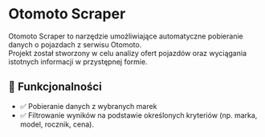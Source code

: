 # Otomoto Scraper

Otomoto Scraper to narzędzie umożliwiające automatyczne pobieranie danych o pojazdach z serwisu Otomoto. <br /> 
Projekt został stworzony w celu analizy ofert pojazdów oraz wyciągania istotnych informacji w przystępnej formie.

## 📌 Funkcjonalności
- ✅ Pobieranie danych z wybranych marek
- ✅ Filtrowanie wyników na podstawie określonych kryteriów (np. marka, model, rocznik, cena).
